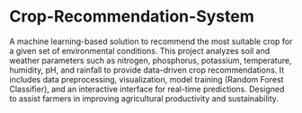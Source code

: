 # Crop-Recommendation-System
A machine learning-based solution to recommend the most suitable crop for a given set of environmental conditions. This project analyzes soil and weather parameters such as nitrogen, phosphorus, potassium, temperature, humidity, pH, and rainfall to provide data-driven crop recommendations. It includes data preprocessing, visualization, model training (Random Forest Classifier), and an interactive interface for real-time predictions. Designed to assist farmers in improving agricultural productivity and sustainability.
